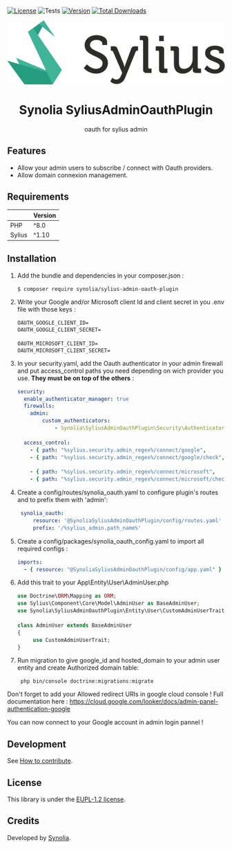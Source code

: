 [![License](https://img.shields.io/packagist/l/synolia/sylius-admin-oauth-plugin.svg)](https://github.com/synolia/SyliusAdminOauthPlugin/blob/master/LICENSE)
![Tests](https://github.com/synolia/SyliusAdminOauthPlugin/workflows/CI/badge.svg?branch=master)
[![Version](https://img.shields.io/packagist/v/synolia/sylius-admin-oauth-plugin.svg)](https://packagist.org/packages/synolia/sylius-admin-oauth-plugin)
[![Total Downloads](https://poser.pugx.org/synolia/sylius-admin-oauth-plugin/downloads)](https://packagist.org/packages/synolia/sylius-admin-oauth-plugin)

<p align="center">
    <a href="https://sylius.com" target="_blank">
        <img src="docs/sylius_logo.png" />
    </a>
</p>

<h1 align="center">Synolia SyliusAdminOauthPlugin</h1>

<p align="center">oauth for sylius admin</p>

## Features

* Allow your admin users to subscribe / connect with Oauth providers.
* Allow domain connexion management.

## Requirements

|        | Version  |
|:-------|:---------|
| PHP    | ^8.0     |
| Sylius | ^1.10    |

## Installation

1. Add the bundle and dependencies in your composer.json :
    ```shell
    $ composer require synolia/sylius-admin-oauth-plugin
    ```
2. Write your Google and/or Microsoft client Id and client secret in you .env file with those keys :
    ```dotenv
    OAUTH_GOOGLE_CLIENT_ID=
    OAUTH_GOOGLE_CLIENT_SECRET=

    OAUTH_MICROSOFT_CLIENT_ID=
    OAUTH_MICROSOFT_CLIENT_SECRET=
    ```
3. In your security.yaml, add the Oauth authenticator in your admin firewall and put access_control paths you need depending on wich provider you use. **They must be on top of the others** :
    ```yaml
    security:
      enable_authenticator_manager: true
      firewalls:
        admin:
            custom_authenticators:
                - Synolia\SyliusAdminOauthPlugin\Security\Authenticator\OauthAuthenticator
    
      access_control:
        - { path: "%sylius.security.admin_regex%/connect/google",       role: PUBLIC_ACCESS, requires_channel: https }
        - { path: "%sylius.security.admin_regex%/connect/google/check", role: PUBLIC_ACCESS, requires_channel: https }
   
        - { path: "%sylius.security.admin_regex%/connect/microsoft",       role: PUBLIC_ACCESS, requires_channel: https }
        - { path: "%sylius.security.admin_regex%/connect/microsoft/check", role: PUBLIC_ACCESS, requires_channel: https }
    ```

4. Create a config/routes/synolia_oauth.yaml to configure plugin's routes and to prefix them with 'admin':
   ```yaml
    synolia_oauth:
        resource: '@SynoliaSyliusAdminOauthPlugin/config/routes.yaml'
        prefix: '/%sylius_admin.path_name%'
   ```
5. Create a config/packages/synolia_oauth_config.yaml to import all required configs :
    ```yaml
    imports:
      - { resource: "@SynoliaSyliusAdminOauthPlugin/config/app.yaml" }
    ```

6. Add this trait to your App\Entity\User\AdminUser.php
    ```php
    use Doctrine\ORM\Mapping as ORM;
    use Sylius\Component\Core\Model\AdminUser as BaseAdminUser;
    use Synolia\SyliusAdminOauthPlugin\Entity\User\CustomAdminUserTrait;
    
    class AdminUser extends BaseAdminUser
    {
         use CustomAdminUserTrait;
    }
    ```
7. Run migration to give google_id and hosted_domain to your admin user entity and create Authorized domain table:
   ```shell
    php bin/console doctrine:migrations:migrate
   ```
   
Don't forget to add your Allowed redirect URIs in google cloud console ! 
Full documentation here : https://cloud.google.com/looker/docs/admin-panel-authentication-google

You can now connect to your Google account in admin login pannel !

## Development

See [How to contribute](CONTRIBUTING.md).

## License

This library is under the [EUPL-1.2 license](LICENSE).

## Credits

Developed by [Synolia](https://synolia.com/).
